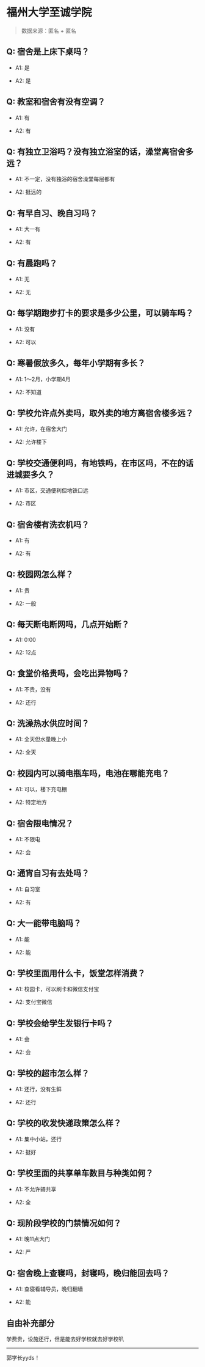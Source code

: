 # 福州大学至诚学院

> 数据来源：匿名 + 匿名

## Q: 宿舍是上床下桌吗？

- A1: 是

- A2: 是

## Q: 教室和宿舍有没有空调？

- A1: 有

- A2: 有

## Q: 有独立卫浴吗？没有独立浴室的话，澡堂离宿舍多远？

- A1: 不一定，没有独浴的宿舍澡堂每层都有

- A2: 挺远的

## Q: 有早自习、晚自习吗？

- A1: 大一有

- A2: 有

## Q: 有晨跑吗？

- A1: 无

- A2: 无

## Q: 每学期跑步打卡的要求是多少公里，可以骑车吗？

- A1: 没有

- A2: 可以

## Q: 寒暑假放多久，每年小学期有多长？

- A1: 1～2月，小学期4月

- A2: 不知道

## Q: 学校允许点外卖吗，取外卖的地方离宿舍楼多远？

- A1: 允许，在宿舍大门

- A2: 允许楼下

## Q: 学校交通便利吗，有地铁吗，在市区吗，不在的话进城要多久？

- A1: 市区，交通便利但地铁口远

- A2: 市区

## Q: 宿舍楼有洗衣机吗？

- A1: 有

- A2: 有

## Q: 校园网怎么样？

- A1: 贵

- A2: 一般

## Q: 每天断电断网吗，几点开始断？

- A1: 0:00

- A2: 12点

## Q: 食堂价格贵吗，会吃出异物吗？

- A1: 不贵，没有

- A2: 还行

## Q: 洗澡热水供应时间？

- A1: 全天但水量晚上小

- A2: 全天

## Q: 校园内可以骑电瓶车吗，电池在哪能充电？

- A1: 可以，楼下充电棚

- A2: 特定地方

## Q: 宿舍限电情况？

- A1: 不限电

- A2: 会

## Q: 通宵自习有去处吗？

- A1: 自习室

- A2: 有

## Q: 大一能带电脑吗？

- A1: 能

- A2: 能

## Q: 学校里面用什么卡，饭堂怎样消费？

- A1: 校园卡，可以刷卡和微信支付宝

- A2: 支付宝微信

## Q: 学校会给学生发银行卡吗？

- A1: 会

- A2: 会

## Q: 学校的超市怎么样？

- A1: 还行，没有生鲜

- A2: 还行

## Q: 学校的收发快递政策怎么样？

- A1: 集中小站，还行

- A2: 挺好

## Q: 学校里面的共享单车数目与种类如何？

- A1: 不允许骑共享

- A2: 全

## Q: 现阶段学校的门禁情况如何？

- A1: 晚11点大门

- A2: 严

## Q: 宿舍晚上查寝吗，封寝吗，晚归能回去吗？

- A1: 查寝看辅导员，晚归翻墙

- A2: 能

## 自由补充部分

学费贵，设施还行，但是能去好学校就去好学校叭

***

郭学长yyds！